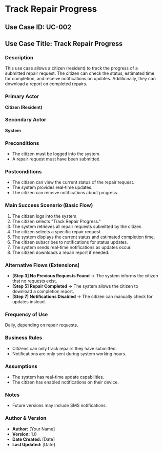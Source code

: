 # Track Repair Progress

## Use Case ID: UC-002  

## Use Case Title: Track Repair Progress  

### Description  
This use case allows a citizen (resident) to track the progress of a submitted repair request. The citizen can check the status, estimated time for completion, and receive notifications on updates. Additionally, they can download a report on completed repairs.

### Primary Actor  
**Citizen (Resident)**  

### Secondary Actor  
**System**  

### Preconditions  
- The citizen must be logged into the system.  
- A repair request must have been submitted.  

### Postconditions  
- The citizen can view the current status of the repair request.  
- The system provides real-time updates.  
- The citizen can receive notifications about progress.  

### Main Success Scenario (Basic Flow)  
1. The citizen logs into the system.  
2. The citizen selects "Track Repair Progress."  
3. The system retrieves all repair requests submitted by the citizen.  
4. The citizen selects a specific repair request.  
5. The system displays the current status and estimated completion time.  
6. The citizen subscribes to notifications for status updates.  
7. The system sends real-time notifications as updates occur.  
8. The citizen downloads a repair report if needed.  

### Alternative Flows (Extensions)  
- **[Step 3] No Previous Requests Found** → The system informs the citizen that no requests exist.  
- **[Step 5] Repair Completed** → The system allows the citizen to download a completion report.  
- **[Step 7] Notifications Disabled** → The citizen can manually check for updates instead.  

### Frequency of Use  
Daily, depending on repair requests.  

### Business Rules  
- Citizens can only track repairs they have submitted.  
- Notifications are only sent during system working hours.  

### Assumptions  
- The system has real-time update capabilities.  
- The citizen has enabled notifications on their device.  

### Notes  
- Future versions may include SMS notifications.  

### Author & Version  
- **Author:** [Your Name]  
- **Version:** 1.0  
- **Date Created:** [Date]  
- **Last Updated:** [Date]  
